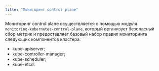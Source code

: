 ```yaml
---
title: "Мониторинг control plane"
---
```


Мониторинг control plane осуществляется с помощью модуля `monitoring-kubernetes-control-plane`, который организует безопасный сбор метрик и предоставляет базовый набор правил мониторинга следующих компонентов кластера:
* kube-apiserver;
* kube-controller-manager;
* kube-scheduler;
* kube-etcd.
